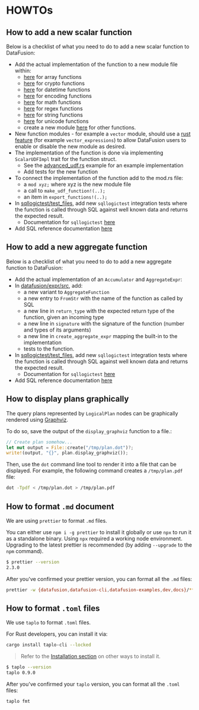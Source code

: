 <!---
  Licensed to the Apache Software Foundation (ASF) under one
  or more contributor license agreements.  See the NOTICE file
  distributed with this work for additional information
  regarding copyright ownership.  The ASF licenses this file
  to you under the Apache License, Version 2.0 (the
  "License"); you may not use this file except in compliance
  with the License.  You may obtain a copy of the License at

    http://www.apache.org/licenses/LICENSE-2.0

  Unless required by applicable law or agreed to in writing,
  software distributed under the License is distributed on an
  "AS IS" BASIS, WITHOUT WARRANTIES OR CONDITIONS OF ANY
  KIND, either express or implied.  See the License for the
  specific language governing permissions and limitations
  under the License.
-->

# HOWTOs

## How to add a new scalar function

Below is a checklist of what you need to do to add a new scalar function to DataFusion:

- Add the actual implementation of the function to a new module file within:
  - [here](https://github.com/apache/datafusion/tree/main/datafusion/functions-array) for array functions
  - [here](https://github.com/apache/datafusion/tree/main/datafusion/functions/src/crypto) for crypto functions
  - [here](https://github.com/apache/datafusion/tree/main/datafusion/functions/src/datetime) for datetime functions
  - [here](https://github.com/apache/datafusion/tree/main/datafusion/functions/src/encoding) for encoding functions
  - [here](https://github.com/apache/datafusion/tree/main/datafusion/functions/src/math) for math functions
  - [here](https://github.com/apache/datafusion/tree/main/datafusion/functions/src/regex) for regex functions
  - [here](https://github.com/apache/datafusion/tree/main/datafusion/functions/src/string) for string functions
  - [here](https://github.com/apache/datafusion/tree/main/datafusion/functions/src/unicode) for unicode functions
  - create a new module [here](https://github.com/apache/datafusion/tree/main/datafusion/functions/src/) for other functions.
- New function modules - for example a `vector` module, should use a [rust feature](https://doc.rust-lang.org/cargo/reference/features.html) (for example `vector_expressions`) to allow DataFusion
  users to enable or disable the new module as desired.
- The implementation of the function is done via implementing `ScalarUDFImpl` trait for the function struct.
  - See the [advanced_udf.rs] example for an example implementation
  - Add tests for the new function
- To connect the implementation of the function add to the mod.rs file:
  - a `mod xyz;` where xyz is the new module file
  - a call to `make_udf_function!(..);`
  - an item in `export_functions!(..);`
- In [sqllogictest/test_files], add new `sqllogictest` integration tests where the function is called through SQL against well known data and returns the expected result.
  - Documentation for `sqllogictest` [here](https://github.com/apache/datafusion/blob/main/datafusion/sqllogictest/README.md)
- Add SQL reference documentation [here](https://github.com/apache/datafusion/blob/main/docs/source/user-guide/sql/scalar_functions.md)

[advanced_udf.rs]: https://github.com/apache/datafusion/blob/main/datafusion-examples/examples/advanced_udaf.rs
[sqllogictest/test_files]: https://github.com/apache/datafusion/tree/main/datafusion/sqllogictest/test_files

## How to add a new aggregate function

Below is a checklist of what you need to do to add a new aggregate function to DataFusion:

- Add the actual implementation of an `Accumulator` and `AggregateExpr`:
- In [datafusion/expr/src](../../../datafusion/expr/src/aggregate_function.rs), add:
  - a new variant to `AggregateFunction`
  - a new entry to `FromStr` with the name of the function as called by SQL
  - a new line in `return_type` with the expected return type of the function, given an incoming type
  - a new line in `signature` with the signature of the function (number and types of its arguments)
  - a new line in `create_aggregate_expr` mapping the built-in to the implementation
  - tests to the function.
- In [sqllogictest/test_files], add new `sqllogictest` integration tests where the function is called through SQL against well known data and returns the expected result.
  - Documentation for `sqllogictest` [here](https://github.com/apache/datafusion/blob/main/datafusion/sqllogictest/README.md)
- Add SQL reference documentation [here](https://github.com/apache/datafusion/blob/main/docs/source/user-guide/sql/aggregate_functions.md)

## How to display plans graphically

The query plans represented by `LogicalPlan` nodes can be graphically
rendered using [Graphviz](https://www.graphviz.org/).

To do so, save the output of the `display_graphviz` function to a file.:

```rust
// Create plan somehow...
let mut output = File::create("/tmp/plan.dot")?;
write!(output, "{}", plan.display_graphviz());
```

Then, use the `dot` command line tool to render it into a file that
can be displayed. For example, the following command creates a
`/tmp/plan.pdf` file:

```bash
dot -Tpdf < /tmp/plan.dot > /tmp/plan.pdf
```

## How to format `.md` document

We are using `prettier` to format `.md` files.

You can either use `npm i -g prettier` to install it globally or use `npx` to run it as a standalone binary. Using `npx` required a working node environment. Upgrading to the latest prettier is recommended (by adding `--upgrade` to the `npm` command).

```bash
$ prettier --version
2.3.0
```

After you've confirmed your prettier version, you can format all the `.md` files:

```bash
prettier -w {datafusion,datafusion-cli,datafusion-examples,dev,docs}/**/*.md
```

## How to format `.toml` files

We use `taplo` to format `.toml` files.

For Rust developers, you can install it via:

```sh
cargo install taplo-cli --locked
```

> Refer to the [Installation section][doc] on other ways to install it.
>
> [doc]: https://taplo.tamasfe.dev/cli/installation/binary.html

```bash
$ taplo --version
taplo 0.9.0
```

After you've confirmed your `taplo` version, you can format all the `.toml` files:

```bash
taplo fmt
```
